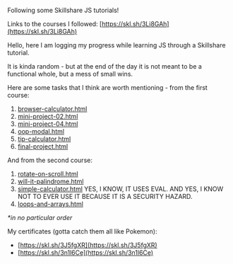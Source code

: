 Following some Skillshare JS tutorials!

Links to the courses I followed:
[https://skl.sh/3Li8GAh](https://skl.sh/3Li8GAh)

Hello, here I am logging my progress while learning JS through a Skillshare tutorial.

It is kinda random - but at the end of the day it is not meant to be a functional whole, but a mess of small wins.

Here are some tasks that I think are worth mentioning - from the first course:

1. [browser-calculator.html](course-01/browser-calculator.html)
2. [mini-project-02.html](course-01/mini-project-02.html)
3. [mini-project-04.html](course-01/mini-project-04.html)
4. [oop-modal.html](course-01/oop-modal.html)
5. [tip-calculator.html](course-01/tip-calculator.html)
6. [final-project.html](course-01/final-project.html)

And from the second course:

1. [rotate-on-scroll.html](course-02/rotate-on-scroll.html)
2. [will-it-palindrome.html](course-02/will-it-palindrome.html)
3. [simple-calculator.html](course-02/simple-calculator.html) YES, I KNOW, IT USES EVAL. AND YES, I KNOW NOT TO EVER USE IT BECAUSE IT IS A SECURITY HAZARD.
4. [loops-and-arrays.html](course-02/loops-and-arrays.html)

_*in no particular order_

My certificates (gotta catch them all like Pokemon):

- [https://skl.sh/3J5fgXR](https://skl.sh/3J5fgXR)
- [https://skl.sh/3n1l6Ce](https://skl.sh/3n1l6Ce)
